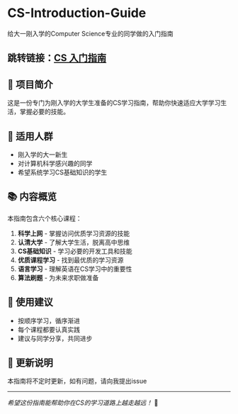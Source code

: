 # CS-Introduction-Guide

给大一刚入学的Computer Science专业的同学做的入门指南

## 跳转链接：[CS 入门指南](https://keloshen.github.io/CS-Introduction-Guide/web/index)
## 📖 项目简介

这是一份专门为刚入学的大学生准备的CS学习指南，帮助你快速适应大学学习生活，掌握必要的技能。

## 🎯 适用人群

- 刚入学的大一新生
- 对计算机科学感兴趣的同学
- 希望系统学习CS基础知识的学生

## 📚 内容概览

本指南包含六个核心课程：

1. **科学上网** - 掌握访问优质学习资源的技能
2. **认清大学** - 了解大学生活，脱离高中思维
3. **CS基础知识** - 学习必要的开发工具和技能
4. **优质课程学习** - 找到最优质的学习资源
5. **语言学习** - 理解英语在CS学习中的重要性
6. **算法刷题** - 为未来求职做准备

## 🚀 使用建议

- 按顺序学习，循序渐进
- 每个课程都要认真实践
- 建议与同学分享，共同进步

## 📝 更新说明

本指南将不定时更新，如有问题，请向我提出issue

---

*希望这份指南能帮助你在CS的学习道路上越走越远！* 🎉
